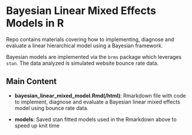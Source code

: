 # Bayesian Linear Mixed Effects Models in R

Repo contains materials covering how to implementing, diagnose and evaluate a linear hierarchical model using a Bayesian framework.

Bayesian models are implemented via the `brms` package which leverages `stan`. The data analyzed is simulated website bounce rate data. 

## Main Content

- **bayesian_linear_mixed_model.Rmd(/html)**: Rmarkdown file with code to implement, diagnose and evaluate a Bayesian linear mixed effects model using bounce rate data.

- **models**: Saved stan fitted models used in the Rmarkdown above to speed up knit time

